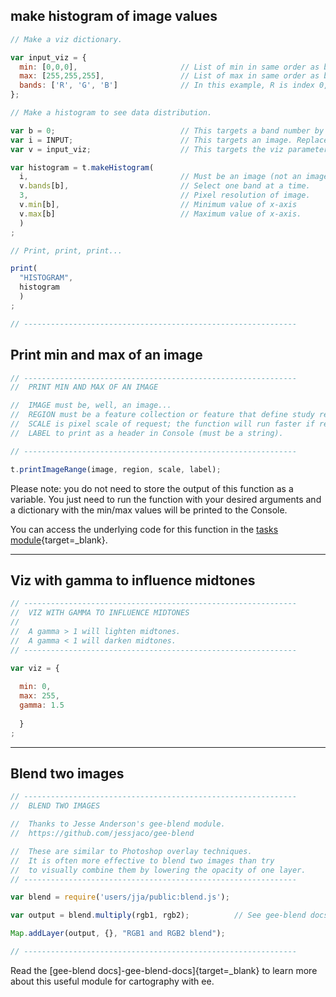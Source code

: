 ## make histogram of image values 

```js
// Make a viz dictionary.

var input_viz = {
  min: [0,0,0],                       // List of min in same order as band list.
  max: [255,255,255],                 // List of max in same order as band list.
  bands: ['R', 'G', 'B']              // In this example, R is index 0, G is index 1, and B is index 2.
};

// Make a histogram to see data distribution.  

var b = 0;                            // This targets a band number by the list index. 0 will target R.
var i = INPUT;                        // This targets an image. Replace IMAGE with image variable.
var v = input_viz;                    // This targets the viz parameters for the image.

var histogram = t.makeHistogram(
  i,                                  // Must be an image (not an image collection).
  v.bands[b],                         // Select one band at a time.
  3,                                  // Pixel resolution of image.
  v.min[b],                           // Minimum value of x-axis
  v.max[b]                            // Maximum value of x-axis.
  )
;

// Print, print, print...

print(
  "HISTOGRAM", 
  histogram
  )
;

// -------------------------------------------------------------

```

## Print min and max of an image 

```js
// -------------------------------------------------------------
//  PRINT MIN AND MAX OF AN IMAGE 

//  IMAGE must be, well, an image... 
//  REGION must be a feature collection or feature that define study region.
//  SCALE is pixel scale of request; the function will run faster if request a lower resolution.
//  LABEL to print as a header in Console (must be a string). 

// -------------------------------------------------------------
```

```js
t.printImageRange(image, region, scale, label);

```

Please note: you do not need to store the output of this function as a variable. You just need to run the function with your desired arguments and a dictionary with the min/max values will be printed to the Console.  

You can access the underlying code for this function in the [tasks module][tasks-module]{target=_blank}.   

---

## Viz with gamma to influence midtones  

```js
// -------------------------------------------------------------
//  VIZ WITH GAMMA TO INFLUENCE MIDTONES
//
//  A gamma > 1 will lighten midtones.
//  A gamma < 1 will darken midtones. 
// -------------------------------------------------------------

var viz = {
  
  min: 0, 
  max: 255,
  gamma: 1.5
  
  }
;

```

---

## Blend two images  

```js
// -------------------------------------------------------------
//  BLEND TWO IMAGES

//  Thanks to Jesse Anderson's gee-blend module. 
//  https://github.com/jessjaco/gee-blend

//  These are similar to Photoshop overlay techniques.  
//  It is often more effective to blend two images than try 
//  to visually combine them by lowering the opacity of one layer.  
// -------------------------------------------------------------
```

```js
var blend = require('users/jja/public:blend.js');

var output = blend.multiply(rgb1, rgb2);          // See gee-blend docs for other blend options besides multiply.  

Map.addLayer(output, {}, "RGB1 and RGB2 blend");

// -------------------------------------------------------------

```

Read the [gee-blend docs]-gee-blend-docs]{target=_blank} to learn more about this useful module for cartography with ee.  


[make-histogram]: ../methods/image-viz.md#make-histogram-of-image-values 
[print-min-max]: ../methods/image-viz.md#print-min-max-of-an-image   
[viz-gamma]: ../methods/image-viz.md#viz-with-gamma-to-influence-midtones  
[viz-blend]: ../methods/image-viz.md#blend-two-images  


[tasks-module]: https://code.earthengine.google.com/?accept_repo=users/jhowarth/public  
[gee-blend-docs]: https://github.com/jessjaco/gee-blend  